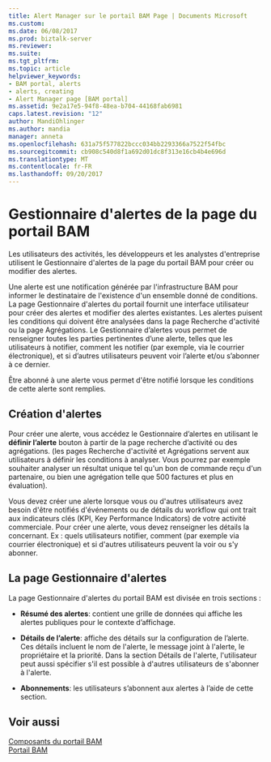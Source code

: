 ```yaml
---
title: Alert Manager sur le portail BAM Page | Documents Microsoft
ms.custom: 
ms.date: 06/08/2017
ms.prod: biztalk-server
ms.reviewer: 
ms.suite: 
ms.tgt_pltfrm: 
ms.topic: article
helpviewer_keywords:
- BAM portal, alerts
- alerts, creating
- Alert Manager page [BAM portal]
ms.assetid: 9e2a17e5-94f8-48ea-b704-44168fab6981
caps.latest.revision: "12"
author: MandiOhlinger
ms.author: mandia
manager: anneta
ms.openlocfilehash: 631a75f577822bccc034bb2293366a7522f54fbc
ms.sourcegitcommit: cb908c540d8f1a692d01dc8f313e16cb4b4e696d
ms.translationtype: MT
ms.contentlocale: fr-FR
ms.lasthandoff: 09/20/2017
---
```

# <a name="alert-manager-on-the-bam-portal-page"></a>Gestionnaire d'alertes de la page du portail BAM
Les utilisateurs des activités, les développeurs et les analystes d'entreprise utilisent le Gestionnaire d'alertes de la page du portail BAM pour créer ou modifier des alertes.  
  
 Une alerte est une notification générée par l'infrastructure BAM pour informer le destinataire de l'existence d'un ensemble donné de conditions. La page Gestionnaire d'alertes du portail fournit une interface utilisateur pour créer des alertes et modifier des alertes existantes. Les alertes puisent les conditions qui doivent être analysées dans la page Recherche d'activité ou la page Agrégations. Le Gestionnaire d’alertes vous permet de renseigner toutes les parties pertinentes d’une alerte, telles que les utilisateurs à notifier, comment les notifier (par exemple, via le courrier électronique), et si d’autres utilisateurs peuvent voir l’alerte et/ou s’abonner à ce dernier.  
  
 Être abonné à une alerte vous permet d'être notifié lorsque les conditions de cette alerte sont remplies.  
  
## <a name="creating-alerts"></a>Création d'alertes  
 Pour créer une alerte, vous accédez le Gestionnaire d’alertes en utilisant le **définir l’alerte** bouton à partir de la page recherche d’activité ou des agrégations. (les pages Recherche d'activité et Agrégations servent aux utilisateurs à définir les conditions à analyser. Vous pourrez par exemple souhaiter analyser un résultat unique tel qu'un bon de commande reçu d'un partenaire, ou bien une agrégation telle que 500 factures et plus en évaluation).  
  
 Vous devez créer une alerte lorsque vous ou d'autres utilisateurs avez besoin d'être notifiés d'événements ou de détails du workflow qui ont trait aux indicateurs clés (KPI, Key Performance Indicators) de votre activité commerciale. Pour créer une alerte, vous devez renseigner les détails la concernant. Ex : quels utilisateurs notifier, comment (par exemple via courrier électronique) et si d'autres utilisateurs peuvent la voir ou s'y abonner.  
  
## <a name="the-alert-manager-page"></a>La page Gestionnaire d'alertes  
 La page Gestionnaire d'alertes du portail BAM est divisée en trois sections :  
  
-   **Résumé des alertes**: contient une grille de données qui affiche les alertes publiques pour le contexte d’affichage.  
  
-   **Détails de l’alerte**: affiche des détails sur la configuration de l’alerte. Ces détails incluent le nom de l'alerte, le message joint à l'alerte, le propriétaire et la priorité.  Dans la section Détails de l'alerte, l'utilisateur peut aussi spécifier s'il est possible à d'autres utilisateurs de s'abonner à l'alerte.  
  
-   **Abonnements**: les utilisateurs s’abonnent aux alertes à l’aide de cette section.  
  
## <a name="see-also"></a>Voir aussi  
 [Composants du portail BAM](../core/components-of-the-bam-portal.md)   
 [Portail BAM](../core/bam-portal.md)